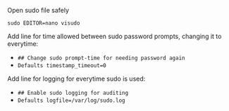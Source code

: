 Open sudo file safely

`sudo EDITOR=nano visudo`

Add line for time allowed between sudo password prompts, changing it to everytime:
- `## Change sudo prompt-time for needing password again`
- `Defaults timestamp_timeout=0`

Add line for logging for everytime sudo is used:
- `## Enable sudo logging for auditing`  
- `Defaults logfile=/var/log/sudo.log`


